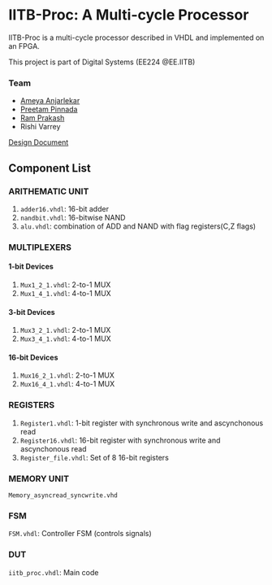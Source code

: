 # IITB-Proc: A Multi-cycle Processor

IITB-Proc is a multi-cycle processor described in VHDL and implemented on an FPGA.

This project is part of Digital Systems (EE224 @EE.IITB)

### Team
* [Ameya Anjarlekar](https://github.com/ameyanjarlekar)
* [Preetam Pinnada](https://github.com/preetam25)
* [Ram Prakash](https://github.com/lone-e-wolf)
* Rishi Varrey

[Design Document](/DesignReport.pdf)

## Component List

### ARITHEMATIC UNIT
1. `adder16.vhdl`: 16-bit adder
2. `nandbit.vhdl`: 16-bitwise NAND
3. `alu.vhdl`: combination of ADD and NAND with flag registers(C,Z flags)

### MULTIPLEXERS
#### 1-bit Devices
1. `Mux1_2_1.vhdl`: 2-to-1 MUX
2. `Mux1_4_1.vhdl`: 4-to-1 MUX
#### 3-bit Devices
1. `Mux3_2_1.vhdl`: 2-to-1 MUX
2. `Mux3_4_1.vhdl`: 4-to-1 MUX
#### 16-bit Devices
1. `Mux16_2_1.vhdl`: 2-to-1 MUX
2. `Mux16_4_1.vhdl`: 4-to-1 MUX

### REGISTERS
1. `Register1.vhdl`: 1-bit register with synchronous write and ascynchonous read
2. `Register16.vhdl`: 16-bit register with synchronous write and ascynchonous read
3. `Register_file.vhdl`: Set of 8 16-bit registers

### MEMORY UNIT
`Memory_asyncread_syncwrite.vhd`

### FSM
`FSM.vhdl`: Controller FSM (controls signals)

### DUT
`iitb_proc.vhdl`: Main code
